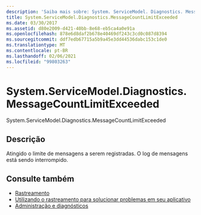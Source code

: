 ```yaml
---
description: 'Saiba mais sobre: System. ServiceModel. Diagnostics. MessageCountLimitExceeded'
title: System.ServiceModel.Diagnostics.MessageCountLimitExceeded
ms.date: 03/30/2017
ms.assetid: d80e2009-d421-40bb-8e68-eb5ca4a0e91a
ms.openlocfilehash: 878e6d8daf2b678e40469df243c3cd0c087d8394
ms.sourcegitcommit: ddf7edb67715a5b9a45e3dd44536dabc153c1de0
ms.translationtype: MT
ms.contentlocale: pt-BR
ms.lasthandoff: 02/06/2021
ms.locfileid: "99803263"
---
```

# <a name="systemservicemodeldiagnosticsmessagecountlimitexceeded"></a>System.ServiceModel.Diagnostics.MessageCountLimitExceeded

System.ServiceModel.Diagnostics.MessageCountLimitExceeded  
  
## <a name="description"></a>Descrição  

 Atingido o limite de mensagens a serem registradas. O log de mensagens está sendo interrompido.  
  
## <a name="see-also"></a>Consulte também

- [Rastreamento](index.md)
- [Utilizando o rastreamento para solucionar problemas em seu aplicativo](using-tracing-to-troubleshoot-your-application.md)
- [Administração e diagnósticos](../index.md)

